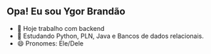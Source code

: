 ## Opa! Eu sou Ygor Brandão

- 🔭 Hoje trabalho com backend
- 🌱 Estudando Python, PLN, Java e Bancos de dados relacionais.
- 😄 Pronomes: Ele/Dele

